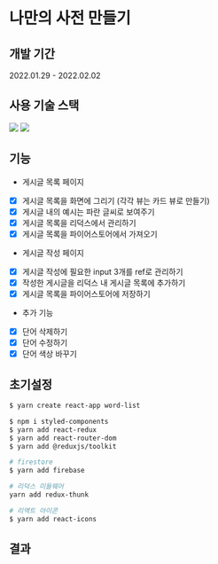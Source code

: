 # 나만의 사전 만들기

## 개발 기간

2022.01.29 - 2022.02.02

## 사용 기술 스택

<img src="https://img.shields.io/badge/JavaScript-F7DF1E?style=for-the-badge&logo=JavaScript&logoColor=black"/> <img src="https://img.shields.io/badge/React-61DAFB?style=for-the-badge&logo=React&logoColor=black"/>

## 기능

- 게시글 목록 페이지

- [X] 게시글 목록을 화면에 그리기 (각각 뷰는 카드 뷰로 만들기)
- [X] 게시글 내의 예시는 파란 글씨로 보여주기
- [X] 게시글 목록을 리덕스에서 관리하기
- [X] 게시글 목록을 파이어스토어에서 가져오기

- 게시글 작성 페이지

- [X] 게시글 작성에 필요한 input 3개를 ref로 관리하기
- [X] 작성한 게시글을 리덕스 내 게시글 목록에 추가하기
- [X] 게시글 목록을 파이어스토어에 저장하기

- 추가 기능

- [X] 단어 삭제하기
- [X] 단어 수정하기
- [X] 단어 색상 바꾸기

## 초기설정

```bash
$ yarn create react-app word-list

$ npm i styled-components
$ yarn add react-redux
$ yarn add react-router-dom
$ yarn add @reduxjs/toolkit

# firestore
$ yarn add firebase

# 리덕스 미들웨어
yarn add redux-thunk

# 리액트 아이콘
$ yarn add react-icons
```

## 결과

<!-- [내 일주일 평점 남기기](http://hanghae99-react-basic.s3-website.ap-northeast-2.amazonaws.com/)

![완성](https://media0.giphy.com/media/cVCpD3lMxwOZuaLACh/giphy.gif?cid=790b76116421cdc028633fba1f45dad5681aa935961de138&rid=giphy.gif&ct=g)   -->

